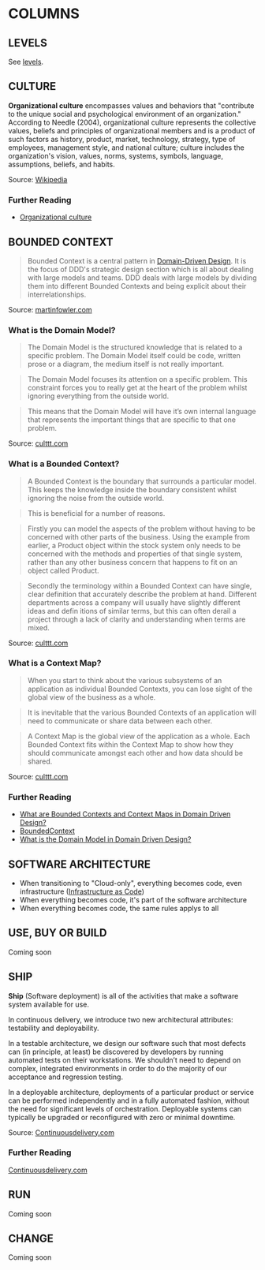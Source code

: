# COLUMNS

## LEVELS
See [levels](levels.md).
## CULTURE
**Organizational culture** encompasses values and behaviors that "contribute to the unique social and psychological environment of an organization." According to Needle (2004), organizational culture represents the collective values, beliefs and principles of organizational members and is a product of such factors as history, product, market, technology, strategy, type of employees, management style, and national culture; culture includes the organization's vision, values, norms, systems, symbols, language, assumptions, beliefs, and habits.

Source: [Wikipedia](https://en.wikipedia.org/wiki/Organizational_culture)

### Further Reading
* [Organizational culture](https://en.wikipedia.org/wiki/Organizational_culture)

## BOUNDED CONTEXT
> Bounded Context is a central pattern in [Domain-Driven Design](https://en.wikipedia.org/wiki/Domain-driven_design). It is the focus of DDD's strategic design section which is all about dealing with large models and teams. DDD deals with large models by dividing them into different Bounded Contexts and being explicit about their interrelationships.

Source: [martinfowler.com](http://martinfowler.com/bliki/BoundedContext.html)

### What is the Domain Model?
> The Domain Model is the structured knowledge that is related to a specific problem. The Domain Model itself could be code, written prose or a diagram, the medium itself is not really important.

>The Domain Model focuses its attention on a specific problem. This constraint forces you to really get at the heart of the problem whilst ignoring everything from the outside world.

> This means that the Domain Model will have it’s own internal language that represents the important things that are specific to that one problem.

Source: [culttt.com](http://culttt.com/2014/11/19/bounded-contexts-context-maps-domain-driven-design/)

### What is a Bounded Context?
> A Bounded Context is the boundary that surrounds a particular model. This keeps the knowledge inside the boundary consistent whilst ignoring the noise from the outside world.

>This is beneficial for a number of reasons.

>Firstly you can model the aspects of the problem without having to be concerned with other parts of the business. Using the example from earlier, a Product object within the stock system only needs to be concerned with the methods and properties of that single system, rather than any other business concern that happens to fit on an object called Product.

>Secondly the terminology within a Bounded Context can have single, clear definition that accurately describe the problem at hand. Different departments across a company will usually have slightly different ideas and defin
itions of similar terms, but this can often derail a project through a lack of clarity and understanding when terms are mixed.

Source: [culttt.com](http://culttt.com/2014/11/19/bounded-contexts-context-maps-domain-driven-design/)

### What is a Context Map?
> When you start to think about the various subsystems of an application as individual Bounded Contexts, you can lose sight of the global view of the business as a whole.

> It is inevitable that the various Bounded Contexts of an application will need to communicate or share data between each other.

> A Context Map is the global view of the application as a whole. Each Bounded Context fits within the Context Map to show how they should communicate amongst each other and how data should be shared.

Source: [culttt.com](http://culttt.com/2014/11/19/bounded-contexts-context-maps-domain-driven-design/)

### Further Reading
* [What are Bounded Contexts and Context Maps in Domain Driven Design?](http://culttt.com/2014/11/19/bounded-contexts-context-maps-domain-driven-design/)
* [BoundedContext](http://martinfowler.com/bliki/BoundedContext.html)
* [What is the Domain Model in Domain Driven Design?](http://culttt.com/2014/11/12/domain-model-domain-driven-design)

## SOFTWARE ARCHITECTURE
* When transitioning to "Cloud-only", everything becomes code, even infrastructure ([Infrastructure as Code](http://martinfowler.com/bliki/InfrastructureAsCode.html))
* When everything becomes code, it's part of the software architecture
* When everything becomes code, the same rules applys to all

## USE, BUY OR BUILD
Coming soon

## SHIP
**Ship** (Software deployment) is all of the activities that make a software system available for use.

In continuous delivery, we introduce two new architectural attributes: testability and deployability.

In a testable architecture, we design our software such that most defects can (in principle, at least) be discovered by developers by running automated tests on their workstations. We shouldn’t need to depend on complex, integrated environments in order to do the majority of our acceptance and regression testing.

In a deployable architecture, deployments of a particular product or service can be performed independently and in a fully automated fashion, without the need for significant levels of orchestration. Deployable systems can typically be upgraded or reconfigured with zero or minimal downtime.

Source: [Continuousdelivery.com](https://continuousdelivery.com/implementing/architecture/)

### Further Reading
[Continuousdelivery.com](https://continuousdelivery.com/implementing/architecture/)

## RUN
Coming soon
## CHANGE
Coming soon
